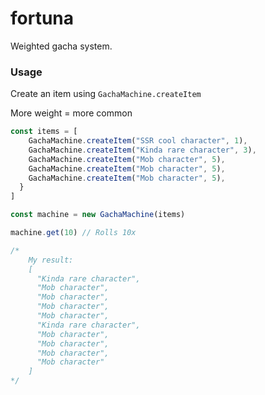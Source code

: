 # fortuna
Weighted gacha system.

### Usage

Create an item using `GachaMachine.createItem`

More weight = more common
```js
const items = [
    GachaMachine.createItem("SSR cool character", 1),
    GachaMachine.createItem("Kinda rare character", 3),
    GachaMachine.createItem("Mob character", 5),
    GachaMachine.createItem("Mob character", 5),
    GachaMachine.createItem("Mob character", 5),
  }
]

const machine = new GachaMachine(items)

machine.get(10) // Rolls 10x 

/*
    My result:
    [
      "Kinda rare character",
      "Mob character",
      "Mob character",
      "Mob character",
      "Mob character",
      "Kinda rare character",
      "Mob character",
      "Mob character",
      "Mob character",
      "Mob character"
    ]
*/
```
